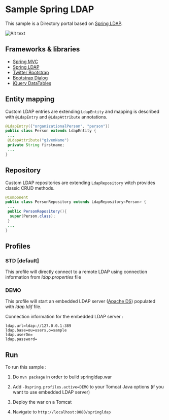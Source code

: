 # Sample Spring LDAP

This sample is a Directory portal based on [Spring LDAP].

![Alt text](https://cloud.githubusercontent.com/assets/16703873/12781330/01d25614-ca74-11e5-8d27-e880f83d311b.png)

## Frameworks & libraries

- [Spring MVC]
- [Spring LDAP]
- [Twitter Bootstrap]
- [Bootstrap Dialog]
- [jQuery DataTables]

## Entity mapping

Custom LDAP entries are extending `LdapEntity` and mapping is described with `@LdapEntry` and `@LdapAttribute` annotations.

``` java
@LdapEntry({"organizationalPerson", "person"})
public class Person extends LdapEntity {
 ...
 @LdapAttribute("givenName")
 private String firstname;
 ...
}
```

## Repository

Custom LDAP repositories are extending `LdapRepository` witch provides classic CRUD methods.

``` java
@Component
public class PersonRepository extends LdapRepository<Person> {
 ...
 public PersonRepository(){
  super(Person.class);
 }
 ...
}
```

## Profiles

### STD [default]
This profile will directly connect to a remote LDAP using connection information from _ldap.properties_ file

### DEMO
This profile will start an embedded LDAP server ([Apache DS]) populated with _ldap.ldif_ file.

Connection information for the embedded LDAP server :
```
ldap.url=ldap://127.0.0.1:389
ldap.base=ou=users,o=sample
ldap.userDn=
ldap.password=
```

## Run
To run this sample :

1. Do `mvn package` in order to build springldap.war
2. Add `-Dspring.profiles.active=DEMO` to your Tomcat Java options (if you want to use embedded LDAP server)
3. Deploy the war on a Tomcat
4. Navigate to `http://localhost:8080/springldap`

   [Spring MVC]: <http://projects.spring.io/spring-framework/>
   [Spring LDAP]: <http://projects.spring.io/spring-ldap/>
   [Twitter Bootstrap]: <http://twitter.github.com/bootstrap/>
   [Bootstrap Dialog]: <https://nakupanda.github.io/bootstrap3-dialog/>
   [jQuery DataTables]: <http://datatables.net/>
   [Apache DS]: <https://directory.apache.org/apacheds/>
